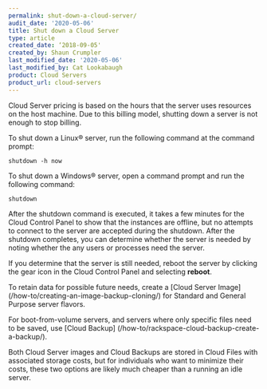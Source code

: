 ```yaml
---
permalink: shut-down-a-cloud-server/
audit_date: '2020-05-06'
title: Shut down a Cloud Server
type: article
created_date: ‘2018-09-05'
created_by: Shaun Crumpler
last_modified_date: '2020-05-06'
last_modified_by: Cat Lookabaugh
product: Cloud Servers
product_url: cloud-servers
---
```


Cloud Server pricing is based on the hours that the server uses resources on the
host machine. Due to this billing model, shutting down a server is not enough to
stop billing. 

To shut down a Linux&reg; server, run the following command at the command prompt:

`shutdown -h now`

To shut down a Windows&reg; server, open a command prompt and run the following command:

`shutdown`

After the shutdown command is executed, it takes a few minutes for the Cloud
Control Panel to show that the instances are offline, but no attempts to connect
to the server are accepted during the shutdown. After the shutdown completes,
you can determine whether the server is needed by noting whether the any users
or processes need the server.

If you determine that the server is still needed, reboot the server by clicking the gear icon in
the Cloud Control Panel and selecting **reboot**.

To retain data for possible future needs, create a 
[Cloud Server Image] (/how-to/creating-an-image-backup-cloning/)
for Standard and General Purpose server flavors.

For boot-from-volume servers, and servers where only specific files need to be
saved, use [Cloud Backup] (/how-to/rackspace-cloud-backup-create-a-backup/).

Both Cloud Server images and Cloud Backups are stored in Cloud Files with
associated storage costs, but for individuals who want to minimize their costs,
these two options are likely much cheaper than a running an idle server.

